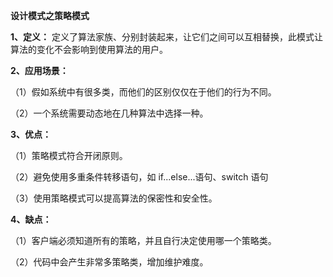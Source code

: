 **设计模式之策略模式**

**1、定义：**
定义了算法家族、分别封装起来，让它们之间可以互相替换，此模式让算法的变化不会影响到使用算法的用户。

**2、应用场景：**

（1）假如系统中有很多类，而他们的区别仅仅在于他们的行为不同。

（2）一个系统需要动态地在几种算法中选择一种。

**3、优点：** 

（1）策略模式符合开闭原则。 

（2）避免使用多重条件转移语句，如 if...else...语句、switch 语句 

（3）使用策略模式可以提高算法的保密性和安全性。 

**4、缺点：** 

（1）客户端必须知道所有的策略，并且自行决定使用哪一个策略类。 

（2）代码中会产生非常多策略类，增加维护难度。